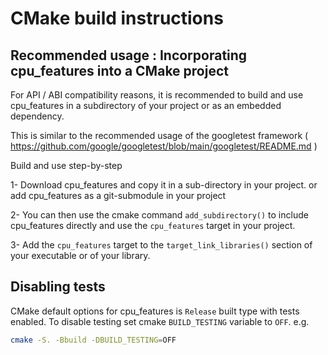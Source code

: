 # CMake build instructions

## Recommended usage : Incorporating cpu_features into a CMake project

For API / ABI compatibility reasons, it is recommended to build and use
cpu_features in a subdirectory of your project or as an embedded dependency.

This is similar to the recommended usage of the googletest framework
( https://github.com/google/googletest/blob/main/googletest/README.md )

Build and use step-by-step


1- Download cpu_features and copy it in a sub-directory in your project.
or add cpu_features as a git-submodule in your project

2- You can then use the cmake command `add_subdirectory()` to include
cpu_features directly and use the `cpu_features` target in your project.

3- Add the `cpu_features` target to the `target_link_libraries()` section of
your executable or of your library.

## Disabling tests

CMake default options for cpu_features is `Release` built type with tests
enabled. To disable testing set cmake `BUILD_TESTING` variable to `OFF`.
e.g.
```sh
cmake -S. -Bbuild -DBUILD_TESTING=OFF
```
